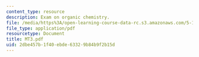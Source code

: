 ```yaml
---
content_type: resource
description: Exam on organic chemistry.
file: /media/https%3A/open-learning-course-data-rc.s3.amazonaws.com/5-13-organic-chemistry-ii-fall-2003/2dbe457b1f40ebde63329b84b9f2b15d_MT3.pdf
file_type: application/pdf
resourcetype: Document
title: MT3.pdf
uid: 2dbe457b-1f40-ebde-6332-9b84b9f2b15d
---
```

